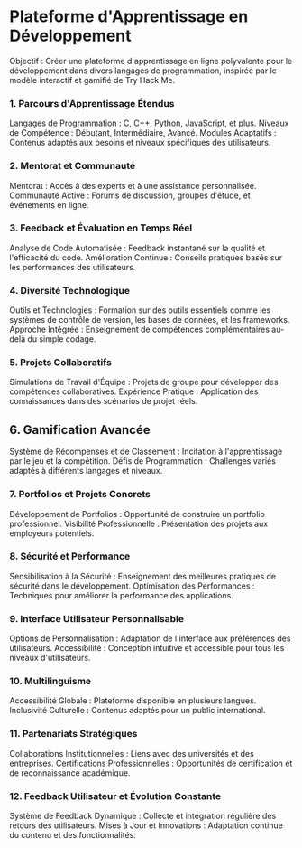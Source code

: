 # Plateforme d'Apprentissage en Développement
Objectif : Créer une plateforme d'apprentissage en ligne polyvalente pour le développement dans divers langages de programmation, inspirée par le modèle interactif et gamifié de Try Hack Me.

### 1. Parcours d'Apprentissage Étendus
Langages de Programmation : C, C++, Python, JavaScript, et plus.
Niveaux de Compétence : Débutant, Intermédiaire, Avancé.
Modules Adaptatifs : Contenus adaptés aux besoins et niveaux spécifiques des utilisateurs.
### 2. Mentorat et Communauté
Mentorat : Accès à des experts et à une assistance personnalisée.
Communauté Active : Forums de discussion, groupes d'étude, et événements en ligne.
### 3. Feedback et Évaluation en Temps Réel
Analyse de Code Automatisée : Feedback instantané sur la qualité et l'efficacité du code.
Amélioration Continue : Conseils pratiques basés sur les performances des utilisateurs.
### 4. Diversité Technologique
Outils et Technologies : Formation sur des outils essentiels comme les systèmes de contrôle de version, les bases de données, et les frameworks.
Approche Intégrée : Enseignement de compétences complémentaires au-delà du simple codage.
### 5. Projets Collaboratifs
Simulations de Travail d'Équipe : Projets de groupe pour développer des compétences collaboratives.
Expérience Pratique : Application des connaissances dans des scénarios de projet réels.
## 6. Gamification Avancée
Système de Récompenses et de Classement : Incitation à l'apprentissage par le jeu et la compétition.
Défis de Programmation : Challenges variés adaptés à différents langages et niveaux.
### 7. Portfolios et Projets Concrets
Développement de Portfolios : Opportunité de construire un portfolio professionnel.
Visibilité Professionnelle : Présentation des projets aux employeurs potentiels.
### 8. Sécurité et Performance
Sensibilisation à la Sécurité : Enseignement des meilleures pratiques de sécurité dans le développement.
Optimisation des Performances : Techniques pour améliorer la performance des applications.
### 9. Interface Utilisateur Personnalisable
Options de Personnalisation : Adaptation de l'interface aux préférences des utilisateurs.
Accessibilité : Conception intuitive et accessible pour tous les niveaux d'utilisateurs.
### 10. Multilinguisme
Accessibilité Globale : Plateforme disponible en plusieurs langues.
Inclusivité Culturelle : Contenus adaptés pour un public international.
### 11. Partenariats Stratégiques
Collaborations Institutionnelles : Liens avec des universités et des entreprises.
Certifications Professionnelles : Opportunités de certification et de reconnaissance académique.
### 12. Feedback Utilisateur et Évolution Constante
Système de Feedback Dynamique : Collecte et intégration régulière des retours des utilisateurs.
Mises à Jour et Innovations : Adaptation continue du contenu et des fonctionnalités.
